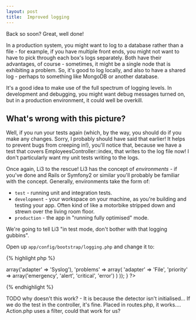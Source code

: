 ```yaml
---
layout: post
title:  Improved logging
---
```


Back so soon? Great, well done!

In a production system, you might want to log to a database rather than a file - for example, if you have multiple front ends, you might not want to have to pick through each box's logs separately. Both have their advantages, of course - sometimes, it might be a single node that is exhibiting a problem. So, it's good to log locally, and also to have a shared log - perhaps to something like MongoDB or another database.

It's a good idea to make use of the full spectrum of logging levels. In development and debugging, you might want debug messages turned on, but in a production environment, it could well be overkill.

## What's wrong with this picture?

Well, if you run your tests again (which, by the way, you should do if you make any changes. Sorry, I probably should have said that earlier! It helps to prevent bugs from creeping in!), you'll notice that, because we have a test that covers EmployeesController::index, that writes to the log file now! I don't particularly want my unit tests writing to the logs.

Once again, Li3 to the rescue! Li3 has the concept of *environments* - if you've done and Rails or Symfony2 or similar you'll probably be familiar with the concept. Generally, environments take the form of:

* `test` - running unit and integration tests.
* `development` - your workspace on your machine, as you're building and testing your app. Often kind of like a motorbike stripped down and strewn over the living room floor.
* `production` - the app in "running fully optimised" mode.

We're going to tell Li3 "in test mode, don't bother with that logging gubbins".

Open up `app/config/bootstrap/logging.php` and change it to:

{% highlight php %}
<?php
use lithium\analysis\Logger;
use lithium\core\Environment;

if (!Environment::is('test')) {
	Logger::config(array(
		'default' => array('adapter' => 'Syslog'),
		'problems' => array(
			'adapter' => 'File',
			'priority' => array('emergency', 'alert', 'critical', 'error')
		)
	));
}
?>
{% endhighlight %}

TODO why doesn't this work? - It is because the detector isn't initialised... If we do the test in the controller, it's fine. Placed in routes.php, it works.... Action.php uses a filter, could that work for us?